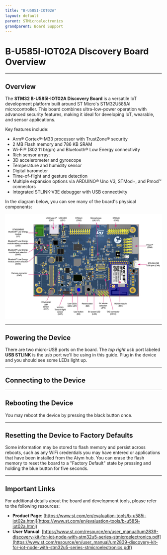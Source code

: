```yaml
---
title: "B-U585I-IOT02A"
layout: default
parent: STMicroelectronics 
grandparent: Board Support
---
```


# B-U585I-IOT02A Discovery Board Overview

---

## Overview

The **STM32 B-U585I-IOT02A Discovery Board** is a versatile IoT development platform built around ST Micro's STM32U585AI microcontroller. This board combines ultra-low-power operation with advanced security features, making it ideal for developing IoT, wearable, and sensor applications.

Key features include:
* Arm® Cortex®-M33 processor with TrustZone® security
* 2 MB Flash memory and 786 KB SRAM
* Wi-Fi® (802.11 b/g/n) and Bluetooth® Low Energy connectivity
* Rich sensor array:
 * 3D accelerometer and gyroscope
 * Temperature and humidity sensor
 * Digital barometer
 * Time-of-flight and gesture detection
* Multiple expansion options via ARDUINO® Uno V3, STMod+, and Pmod™ connectors
* Integrated STLINK-V3E debugger with USB connectivity

In the diagram below, you can see many of the board's physical components:

![Board Layout](B-U585I-IOT02A.png)

---

## Powering the Device

There are two micro-USB ports on the board. The *top right* usb port labeled **USB STLINK** is the usb port we'll be using in this guide. Plug in the device and you should see some LEDs light up.

---

## Connecting to the Device

---

## Rebooting the Device

You may reboot the device by pressing the black button once.

---

## Resetting the Device to Factory Defaults

Some information may be stored to flash memory and persist across reboots, such as any WiFi credentials you may have entered or applications that have been installed from the Atym hub. You can erase the flash memory to reset the board to a "Factory Default" state by pressing and holding the blue button for five seconds.

---

## Important Links

For additional details about the board and development tools, please refer to the following resources:

* **Product Page**: [https://www.st.com/en/evaluation-tools/b-u585i-iot02a.html](https://www.st.com/en/evaluation-tools/b-u585i-iot02a.html)
* **User Manual**: [https://www.st.com/resource/en/user_manual/um2839-discovery-kit-for-iot-node-with-stm32u5-series-stmicroelectronics.pdf](https://www.st.com/resource/en/user_manual/um2839-discovery-kit-for-iot-node-with-stm32u5-series-stmicroelectronics.pdf)
